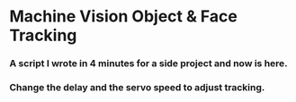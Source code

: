 # Machine Vision Object & Face Tracking

### A script I wrote in 4 minutes for a side project and now is here.


### Change the delay and the servo speed to adjust tracking.
